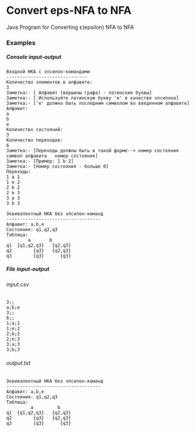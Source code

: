 # Convert eps-NFA to NFA
Java Program for Converting ε(epsilon) NFA to NFA

### Examples
##### Console input-output
```
Входной НКА с эпсилон-командами 
------------------------------
Количество элементов в алфавите: 
3 
Заметка:- [ Алфавит (вершины графа) - латинские буквы]
Заметка:- [ Используйте латинскую букву 'e' в качестве эпсилона]
Заметка:- ['e' должна быть последним символом во введенном алфавите]
Алфавит:
a
b
e
Количество состояний:
3
Количество переходов:
6
Заметка:- [Переходы должны быть в такой форме--> номер состояния   символ алфавита   номер состояния]
Заметка:- [Пример: 1 b 2]
Заметка:- [Номер состояния - больше 0]
Переходы:
1 a 1
1 e 2
2 b 2
2 e 3
3 a 3
3 b 3

Эквивалентный НКА без эпсилон-команд
-----------------------------------
Алфавит: a,b,e
Состояния: q1,q2,q3
Таблица:
        a       b
q1  {q1,q2,q3}   {q2,q3}
q2        {q3}   {q2,q3}
q3        {q3}      {q3}
```

##### File input-output
###### input.csv
```
3;;
a;b;e
3;;
6;;
1;a;1
1;e;2
2;b;2
2;e;3
3;a;3
3;b;3
```
###### output.txt
```
Эквивалентный НКА без эпсилон-команд
-----------------------------------
Алфавит: a,b,e
Состояния: q1,q2,q3
Таблица:
         a         b
q1  {q1,q2,q3}   {q2,q3}
q2        {q3}   {q2,q3}
q3        {q3}      {q3}
```






